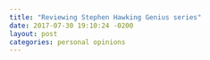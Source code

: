 ```yaml
---
title: "Reviewing Stephen Hawking Genius series"
date: 2017-07-30 19:10:24 -0200
layout: post
categories: personal opinions
---
```

